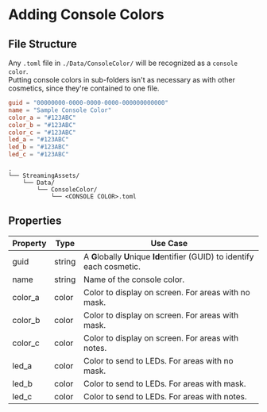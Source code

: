 # Adding Console Colors

## File Structure

Any `.toml` file in `./Data/ConsoleColor/` will be recognized as a `console color`.  
Putting console colors in sub-folders isn't as necessary as with other cosmetics, since they're contained to one file.

```console_color.toml
guid = "00000000-0000-0000-0000-000000000000"
name = "Sample Console Color"
color_a = "#123ABC"
color_b = "#123ABC"
color_c = "#123ABC"
led_a = "#123ABC"
led_b = "#123ABC"
led_c = "#123ABC"
```

```file tree
.
└── StreamingAssets/
    └── Data/
        └── ConsoleColor/
            └── <CONSOLE COLOR>.toml
```

## Properties

| Property | Type   | Use Case                                                                   |
|----------|--------|----------------------------------------------------------------------------|
| guid     | string | A **G**lobally **U**nique **Id**entifier (GUID) to identify each cosmetic. |
| name     | string | Name of the console color.                                                 |
| color_a  | color  | Color to display on screen. For areas with no mask.                        |
| color_b  | color  | Color to display on screen. For areas with mask.                           |
| color_c  | color  | Color to display on screen. For areas with notes.                          |
| led_a    | color  | Color to send to LEDs. For areas with no mask.                             |
| led_b    | color  | Color to send to LEDs. For areas with mask.                                |
| led_c    | color  | Color to send to LEDs. For areas with notes.                               |